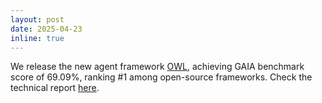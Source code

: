 ```yaml
---
layout: post
date: 2025-04-23
inline: true
---
```


We release the new agent framework [OWL](https://github.com/camel-ai/owl?), achieving GAIA benchmark score of 69.09%, ranking #1 among open-source frameworks. Check the technical report [here](https://hypnotic-mind-6bd.notion.site/OWL-Optimized-Workforce-Learning-for-General-Multi-Agent-Assistance-in-Real-World-Task-Automation-1d4004aeb21380158749c7f84b20643f).
